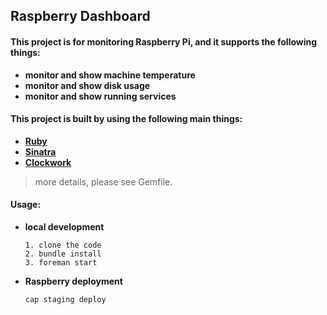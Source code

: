 Raspberry Dashboard
---

#### This project is for monitoring Raspberry Pi, and it supports the following things:
+ **monitor and show machine temperature**
+ **monitor and show disk usage**
+ **monitor and show running services**

#### This project is built by using the following main things:
+ **[Ruby][1]**
+ **[Sinatra][2]**
+ **[Clockwork][3]**

> more details, please see Gemfile.

[1]: https://www.ruby-lang.org/
[2]: http://www.sinatrarb.com/
[3]: https://github.com/tomykaira/clockwork

#### Usage:
+ **local development**

  ```
  1. clone the code
  2. bundle install
  3. foreman start
  ```

+ **Raspberry deployment**

  ```
  cap staging deploy
  ```
